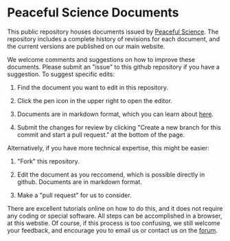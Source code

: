 # Peaceful Science Documents

This public repository houses documents issued by [Peaceful Science](https://peacefulscience.org). The repository includes a complete history of revisions for each document, and the current versions are published on our main website.

We welcome comments and suggestions on how to improve these documents. Please submit an "issue" to this github repository if you have a suggestion. To suggest specific edits:

1. Find the document you want to edit in this repository.

2. Click the pen icon in the upper right to open the editor.
3. Documents are in markdown format, which you can learn about [here](https://guides.github.com/features/mastering-markdown/).
4. Submit the changes for review by clicking "Create a new branch for this commit and start a pull request." at the bottom of the page.

Alternatively, if you have more technical expertise, this might be easier:

1. "Fork" this repository.

2. Edit the document as you reccomend, which is possible directly in github. Documents are in markdown format.
3. Make a "pull request" for us to consider.


There are excellent tutorials online on how to do this, and it does not require any coding or special software. All steps can be accomplished in a browser, at this webstie. Of course, if this process is too confusing, we still welcome your feedback, and encourage you to email us or contact us on the [forum](https://discourse.peacefulscience.org).

